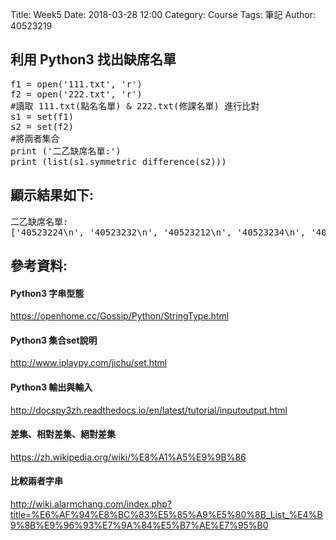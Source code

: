 Title: Week5
Date: 2018-03-28 12:00
Category: Course
Tags: 筆記
Author: 40523219

<h2>利用 Python3 找出缺席名單</h2>
<!-- PELICAN_END_SUMMARY -->
<pre>
f1 = open('111.txt', 'r')
f2 = open('222.txt', 'r')
#讀取 111.txt(點名名單) & 222.txt(修課名單) 進行比對
s1 = set(f1)
s2 = set(f2)
#將兩者集合
print ('二乙缺席名單:')
print (list(s1.symmetric_difference(s2)))
</pre>
<h2>顯示結果如下:</h2>
<pre>
二乙缺席名單:
['40523224\n', '40523232\n', '40523212\n', '40523234\n', '40523227\n', '40523231\n', '40523217\n', '40523222\n']
</pre>
<h2>參考資料:</h2>
<h4>Python3 字串型態</h4>
<a href="https://openhome.cc/Gossip/Python/StringType.html">https://openhome.cc/Gossip/Python/StringType.html </a>
<h4>Python3 集合set說明</h4>
<a href="http://www.iplaypy.com/jichu/set.html">http://www.iplaypy.com/jichu/set.html </a>
<h4>Python3 輸出與輸入</h4>
<a href="http://docspy3zh.readthedocs.io/en/latest/tutorial/inputoutput.html">http://docspy3zh.readthedocs.io/en/latest/tutorial/inputoutput.html </a>
<h4>差集、相對差集、絕對差集</h4>
<a href="https://zh.wikipedia.org/wiki/%E8%A1%A5%E9%9B%86">https://zh.wikipedia.org/wiki/%E8%A1%A5%E9%9B%86 </a>
<h4>比較兩者字串</h4>
<a href="http://wiki.alarmchang.com/index.php?title=%E6%AF%94%E8%BC%83%E5%85%A9%E5%80%8B_List_%E4%B9%8B%E9%96%93%E7%9A%84%E5%B7%AE%E7%95%B0">http://wiki.alarmchang.com/index.php?title=%E6%AF%94%E8%BC%83%E5%85%A9%E5%80%8B_List_%E4%B9%8B%E9%96%93%E7%9A%84%E5%B7%AE%E7%95%B0 </a>